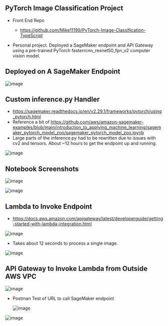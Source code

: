 ## PyTorch Image Classification Project

- Front End Repo
  - https://github.com/Mike11199/PyTorch-Image-Classification-TypeScript 

- Personal project.  Deployed a SageMaker endpoint and API Gateway using a pre-trained PyTorch fasterrcnn_resnet50_fpn_v2 computer vision model.

## Deployed on A SageMaker Endpoint

![image](https://github.com/Mike11199/PyTorch-Image-Classification/assets/91037796/5e9fdef7-d082-45bd-b672-3dc7e8e4d415)

## Custom inference.py Handler

- https://sagemaker.readthedocs.io/en/v2.29.1/frameworks/pytorch/using_pytorch.html
- Reference a bit of https://github.com/aws/amazon-sagemaker-examples/blob/main/introduction_to_applying_machine_learning/sagemaker_pytorch_model_zoo/sagemaker_pytorch_model_zoo.ipynb
- Large parts of the inference.py had to be rewritten due to issues with cv2 and tensors.  About ~12 hours to get the endpoint up and running.

![image](https://github.com/Mike11199/PyTorch-Image-Classification/assets/91037796/52ac1269-ccb2-4964-9514-7b6208b78d03)

## Notebook Screenshots

![image](https://github.com/Mike11199/PyTorch-Image-Classification/assets/91037796/00f269c1-d941-4cdc-b6a0-948e29ad63f4)

![image](https://github.com/Mike11199/PyTorch-Image-Classification/assets/91037796/d9369c98-e610-4d0b-903a-cde9d1dde618)


## Lambda to Invoke Endpoint

- https://docs.aws.amazon.com/apigateway/latest/developerguide/getting-started-with-lambda-integration.html 

![image](https://github.com/Mike11199/PyTorch-Image-Classification/assets/91037796/0cdd70d7-822c-487b-971d-b49af0cc57d2)

- Takes about 12 seconds to process a single image.

![image](https://github.com/Mike11199/PyTorch-Image-Classification/assets/91037796/9a990e9d-7226-42ba-8b97-ae14b21c1765)

## API Gateway to Invoke Lambda from Outside AWS VPC

![image](https://github.com/Mike11199/PyTorch-Image-Classification/assets/91037796/e7f81d05-7cb5-4b5d-9f85-e12f74bc1ecb)

- Postman Test of URL to call SageMaker endpoint

  ![image](https://github.com/Mike11199/PyTorch-Image-Classification/assets/91037796/1a9f4619-7510-4c7d-be93-cce894dc63b1)

![image](https://github.com/Mike11199/PyTorch-Image-Classification/assets/91037796/a66fa906-04f4-45db-8bd2-74c55ecceb6e)






